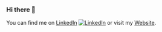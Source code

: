 ### Hi there 👋


<!-- Social media links -->
You can find me on [LinkedIn](https://www.linkedin.com/in/lukemichaelmcconnell/) [![LinkedIn][2.2]][2] or visit my [Website](http://mcconnellweb.com/).

[2.2]: https://raw.githubusercontent.com/MartinHeinz/MartinHeinz/master/linkedin-3-16.png (LinkedIn icon without padding)
[2]: https://www.linkedin.com/in/lukemichaelmcconnell/
